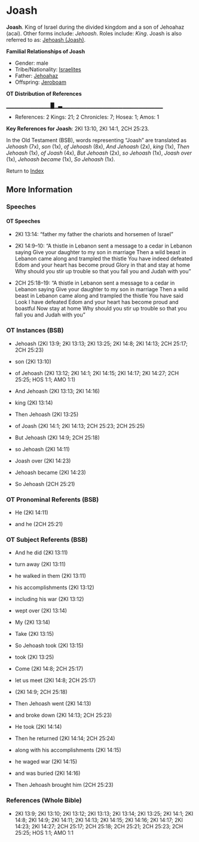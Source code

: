 # Joash
**Joash**. 
King of Israel during the divided kingdom and a son of Jehoahaz (acai). 
Other forms include: 
*Jehoash*. 
Roles include: 
_King_. 
Joash is also referred to as: 
[Jehoash (Joash)](Jehoash.2.md). 




**Familial Relationships of Joash**


* Gender: male
* Tribe/Nationality: [Israelites](../../../groups/md/acai/Israel.md)
* Father: [Jehoahaz](Jehoahaz.2.md)
* Offspring: [Jeroboam](Jeroboam.2.md)


**OT Distribution of References**

▁▁▁▁▁▁▁▁▁▁▁█▁▃▁▁▁▁▁▁▁▁▁▁▁▁▁▁▁▁▁▁▁▁▁▁▁▁▁
* References: 2 Kings: 21; 2 Chronicles: 7; Hosea: 1; Amos: 1



**Key References for Joash**: 
2KI 13:10, 2KI 14:1, 2CH 25:23. 


In the Old Testament (BSB), words representing “Joash” are translated as 
*Jehoash* (7x), *son* (1x), *of Jehoash* (8x), *And Jehoash* (2x), *king* (1x), *Then Jehoash* (1x), *of Joash* (4x), *But Jehoash* (2x), *so Jehoash* (1x), *Joash over* (1x), *Jehoash became* (1x), *So Jehoash* (1x). 




Return to [Index](00-Index.md)

## More Information

### Speeches

#### OT Speeches

* 2KI 13:14: “father my father the chariots and horsemen of Israel”

* 2KI 14:9–10: “A thistle in Lebanon sent a message to a cedar in Lebanon saying Give your daughter to my son in marriage Then a wild beast in Lebanon came along and trampled the thistle You have indeed defeated Edom and your heart has become proud Glory in that and stay at home Why should you stir up trouble so that you fall you and Judah with you”

* 2CH 25:18–19: “A thistle in Lebanon sent a message to a cedar in Lebanon saying Give your daughter to my son in marriage Then a wild beast in Lebanon came along and trampled the thistle You have said Look I have defeated Edom and your heart has become proud and boastful Now stay at home Why should you stir up trouble so that you fall you and Judah with you”

### OT Instances (BSB)

* Jehoash (2KI 13:9; 2KI 13:13; 2KI 13:25; 2KI 14:8; 2KI 14:13; 2CH 25:17; 2CH 25:23)

* son (2KI 13:10)

* of Jehoash (2KI 13:12; 2KI 14:1; 2KI 14:15; 2KI 14:17; 2KI 14:27; 2CH 25:25; HOS 1:1; AMO 1:1)

* And Jehoash (2KI 13:13; 2KI 14:16)

* king (2KI 13:14)

* Then Jehoash (2KI 13:25)

* of Joash (2KI 14:1; 2KI 14:13; 2CH 25:23; 2CH 25:25)

* But Jehoash (2KI 14:9; 2CH 25:18)

* so Jehoash (2KI 14:11)

* Joash over (2KI 14:23)

* Jehoash became (2KI 14:23)

* So Jehoash (2CH 25:21)



### OT Pronominal Referents (BSB)

* He (2KI 14:11)

* and he (2CH 25:21)



### OT Subject Referents (BSB)

* And he did (2KI 13:11)

* turn away (2KI 13:11)

* he walked in them (2KI 13:11)

* his accomplishments (2KI 13:12)

* including his war (2KI 13:12)

* wept over (2KI 13:14)

* My (2KI 13:14)

* Take (2KI 13:15)

* So Jehoash took (2KI 13:15)

* took (2KI 13:25)

* Come (2KI 14:8; 2CH 25:17)

* let us meet (2KI 14:8; 2CH 25:17)

*  (2KI 14:9; 2CH 25:18)

* Then Jehoash went (2KI 14:13)

* and broke down (2KI 14:13; 2CH 25:23)

* He took (2KI 14:14)

* Then he returned (2KI 14:14; 2CH 25:24)

* along with his accomplishments (2KI 14:15)

* he waged war (2KI 14:15)

* and was buried (2KI 14:16)

* Then Jehoash brought him (2CH 25:23)



### References (Whole Bible)

* 2KI 13:9; 2KI 13:10; 2KI 13:12; 2KI 13:13; 2KI 13:14; 2KI 13:25; 2KI 14:1; 2KI 14:8; 2KI 14:9; 2KI 14:11; 2KI 14:13; 2KI 14:15; 2KI 14:16; 2KI 14:17; 2KI 14:23; 2KI 14:27; 2CH 25:17; 2CH 25:18; 2CH 25:21; 2CH 25:23; 2CH 25:25; HOS 1:1; AMO 1:1



